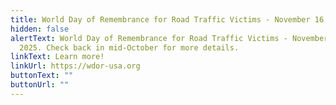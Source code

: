 ```yaml
---
title: World Day of Remembrance for Road Traffic Victims - November 16, 2025
hidden: false
alertText: World Day of Remembrance for Road Traffic Victims - November 16,
  2025. Check back in mid-October for more details.
linkText: Learn more!
linkUrl: https://wdor-usa.org
buttonText: ""
buttonUrl: ""
---
```

